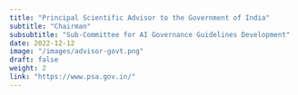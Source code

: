 ```yaml
---
title: "Principal Scientific Advisor to the Government of India"
subtitle: "Chairman"
subsubtitle: "Sub-Committee for AI Governance Guidelines Development"
date: 2022-12-12
image: "/images/advisor-govt.png"
draft: false
weight: 2
link: "https://www.psa.gov.in/"
---
```




